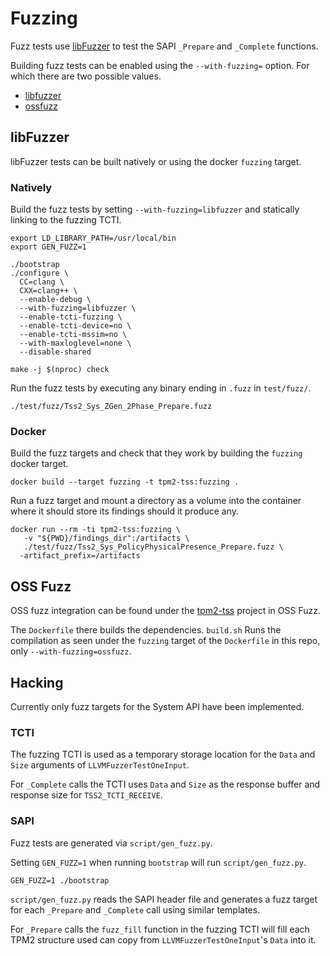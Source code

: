 # Fuzzing

Fuzz tests use [libFuzzer](http://llvm.org/docs/LibFuzzer.html) to test the SAPI
`_Prepare` and `_Complete` functions.

Building fuzz tests can be enabled using the `--with-fuzzing=` option. For which
there are two possible values.

- [libfuzzer](#libfuzzer)
- [ossfuzz](#oss-fuzz)

## libFuzzer

libFuzzer tests can be built natively or using the docker `fuzzing` target.

### Natively

Build the fuzz tests by setting `--with-fuzzing=libfuzzer` and statically
linking to the fuzzing TCTI.

```console
export LD_LIBRARY_PATH=/usr/local/bin
export GEN_FUZZ=1

./bootstrap
./configure \
  CC=clang \
  CXX=clang++ \
  --enable-debug \
  --with-fuzzing=libfuzzer \
  --enable-tcti-fuzzing \
  --enable-tcti-device=no \
  --enable-tcti-mssim=no \
  --with-maxloglevel=none \
  --disable-shared

make -j $(nproc) check
```

Run the fuzz tests by executing any binary ending in `.fuzz` in `test/fuzz/`.

```console
./test/fuzz/Tss2_Sys_ZGen_2Phase_Prepare.fuzz
```

### Docker

Build the fuzz targets and check that they work by building the `fuzzing` docker
target.

```console
docker build --target fuzzing -t tpm2-tss:fuzzing .
```

Run a fuzz target and mount a directory as a volume into the container where it
should store its findings should it produce any.

```console
docker run --rm -ti tpm2-tss:fuzzing \
   -v "${PWD}/findings_dir":/artifacts \
   ./test/fuzz/Tss2_Sys_PolicyPhysicalPresence_Prepare.fuzz \
  -artifact_prefix=/artifacts
```

## OSS Fuzz

OSS fuzz integration can be found under the
[tpm2-tss](https://github.com/google/oss-fuzz/tree/master/projects/tpm2-tss)
project in OSS Fuzz.

The `Dockerfile` there builds the dependencies. `build.sh` Runs the compilation
as seen under the `fuzzing` target of the `Dockerfile` in this repo, only
`--with-fuzzing=ossfuzz`.

## Hacking

Currently only fuzz targets for the System API have been implemented.

### TCTI

The fuzzing TCTI is used as a temporary storage location for the `Data` and
`Size` arguments of `LLVMFuzzerTestOneInput`.

For `_Complete` calls the TCTI uses `Data` and `Size` as the response buffer and
response size for `TSS2_TCTI_RECEIVE`.

### SAPI

Fuzz tests are generated via `script/gen_fuzz.py`.

Setting `GEN_FUZZ=1` when running `bootstrap` will run `script/gen_fuzz.py`.

```console
GEN_FUZZ=1 ./bootstrap
```

`script/gen_fuzz.py` reads the SAPI header file and generates a fuzz target for
each `_Prepare` and `_Complete` call using similar templates.

For `_Prepare` calls the `fuzz_fill` function in the fuzzing TCTI will fill each
TPM2 structure used can copy from `LLVMFuzzerTestOneInput`'s `Data` into it.
